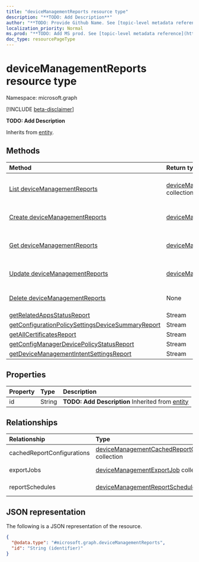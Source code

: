 ```yaml
---
title: "deviceManagementReports resource type"
description: "**TODO: Add Description**"
author: "**TODO: Provide Github Name. See [topic-level metadata reference](https://msgo.azurewebsites.net/add/document/guidelines/metadata.html#topic-level-metadata)**"
localization_priority: Normal
ms.prod: "**TODO: Add MS prod. See [topic-level metadata reference](https://msgo.azurewebsites.net/add/document/guidelines/metadata.html#topic-level-metadata)**"
doc_type: resourcePageType
---
```


# deviceManagementReports resource type

Namespace: microsoft.graph

[!INCLUDE [beta-disclaimer](../../includes/beta-disclaimer.md)]

**TODO: Add Description**


Inherits from [entity](../resources/entity.md).

## Methods
|Method|Return type|Description|
|:---|:---|:---|
|[List deviceManagementReports](../api/intune-devicemanagementreports-list.md)|[deviceManagementReports](../resources/intune-devicemanagementreports.md) collection|Get a list of the [deviceManagementReports](../resources/devicemanagementreports.md) objects and their properties.|
|[Create deviceManagementReports](../api/intune-devicemanagementreports-create.md)|[deviceManagementReports](../resources/intune-devicemanagementreports.md)|Create a new [deviceManagementReports](../resources/intune-devicemanagementreports.md) object.|
|[Get deviceManagementReports](../api/intune-devicemanagementreports-get.md)|[deviceManagementReports](../resources/intune-devicemanagementreports.md)|Read the properties and relationships of a [deviceManagementReports](../resources/intune-devicemanagementreports.md) object.|
|[Update deviceManagementReports](../api/intune-devicemanagementreports-update.md)|[deviceManagementReports](../resources/intune-devicemanagementreports.md)|Update the properties of a [deviceManagementReports](../resources/intune-devicemanagementreports.md) object.|
|[Delete deviceManagementReports](../api/intune-devicemanagementreports-delete.md)|None|Deletes a [deviceManagementReports](../resources/intune-devicemanagementreports.md) object.|
|[getRelatedAppsStatusReport](../api/intune-devicemanagementreports-getrelatedappsstatusreport.md)|Stream|**TODO: Add Description**|
|[getConfigurationPolicySettingsDeviceSummaryReport](../api/intune-devicemanagementreports-getconfigurationpolicysettingsdevicesummaryreport.md)|Stream|**TODO: Add Description**|
|[getAllCertificatesReport](../api/intune-devicemanagementreports-getallcertificatesreport.md)|Stream|**TODO: Add Description**|
|[getConfigManagerDevicePolicyStatusReport](../api/intune-devicemanagementreports-getconfigmanagerdevicepolicystatusreport.md)|Stream|**TODO: Add Description**|
|[getDeviceManagementIntentSettingsReport](../api/intune-devicemanagementreports-getdevicemanagementintentsettingsreport.md)|Stream|**TODO: Add Description**|

## Properties
|Property|Type|Description|
|:---|:---|:---|
|id|String|**TODO: Add Description** Inherited from [entity](../resources/entity.md)|

## Relationships
|Relationship|Type|Description|
|:---|:---|:---|
|cachedReportConfigurations|[deviceManagementCachedReportConfiguration](../resources/intune-devicemanagementcachedreportconfiguration.md) collection|**TODO: Add Description**|
|exportJobs|[deviceManagementExportJob](../resources/intune-devicemanagementexportjob.md) collection|**TODO: Add Description**|
|reportSchedules|[deviceManagementReportSchedule](../resources/intune-devicemanagementreportschedule.md) collection|**TODO: Add Description**|

## JSON representation
The following is a JSON representation of the resource.
<!-- {
  "blockType": "resource",
  "keyProperty": "id",
  "@odata.type": "microsoft.graph.deviceManagementReports",
  "baseType": "microsoft.graph.entity",
  "openType": false
}
-->
``` json
{
  "@odata.type": "#microsoft.graph.deviceManagementReports",
  "id": "String (identifier)"
}
```


